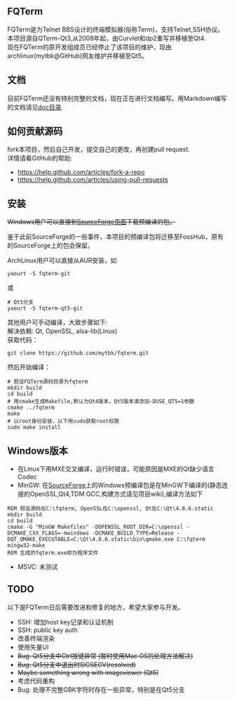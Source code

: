 ## FQTerm
FQTerm是为Telnet BBS设计的终端模拟器(俗称Term)，支持Telnet,SSH协议。    
本项目源自QTerm-Qt3,从2008年起，由Curvlet和dp2重写并移植至Qt4.    
现在FQTerm的原开发组成员已经停止了该项目的维护，现由archlinux(mytbk@GitHub)网友维护并移植至Qt5。    

## 文档
目前FQTerm还没有特别完整的文档，现在正在进行文档编写。用Markdown编写的文档请见[doc目录](doc/).

## 如何贡献源码
fork本项目，然后自己开发，提交自己的更改，再创建pull request.    
详情请看GitHub的帮助:
- https://help.github.com/articles/fork-a-repo
- https://help.github.com/articles/using-pull-requests

## 安装
~~Windows用户可以直接到[SourceForge页面](http://sourceforge.net/projects/fqterm/files/windows/)下载预编译的包。~~

鉴于此前SourceForge的一些事件，本项目的预编译包将迁移至FossHub，原有的SourceForge上的包会保留。

ArchLinux用户可以直接从AUR安装，如
```
yaourt -S fqterm-git
```
或
```
# Qt5分支
yaourt -S fqterm-qt5-git
```

其他用户可手动编译，大致步骤如下:    
解决依赖: Qt, OpenSSL, alsa-lib(Linux)    
获取代码：      
```
git clone https://github.com/mytbk/fqterm.git
```

然后开始编译：      

```
# 假设FQTerm源码目录为fqterm
mkdir build
cd build
# 用cmake生成Makefile,默认为Qt4版本，Qt5版本请添加-DUSE_QT5=1参数
cmake ../fqterm
make
# 以root身份安装，以下用sudo获取root权限
sudo make install
```

## Windows版本
- 在Linux下用MXE交叉编译，运行时错误，可能原因是MXE的Qt缺少语言Codec
- MinGW: 在[SourceForge](http://sourceforge.net/projects/fqterm/files/windows/)上的Windows预编译包是在MinGW下编译的(静态连接的OpenSSL,Qt4,TDM GCC,构建方式请见项目wiki),编译方法如下  
```
REM 假设源码在C:\fqterm, OpenSSL在C:\openssl, Qt在C:\Qt\4.8.6.static
mkdir build
cd build
cmake -G "MinGW Makefiles" -DOPENSSL_ROOT_DIR=C:\openssl -DCMAKE_CXX_FLAGS=-mwindows -DCMAKE_BUILD_TYPE=Release -DQT_QMAKE_EXECUTABLE=C:\Qt\4.8.6.static\bin\qmake.exe C:\fqterm
mingw32-make
REM 生成的fqterm.exe即为程序文件
```
- MSVC: 未测试

## TODO
以下是FQTerm日后需要改进和修复的地方，希望大家参与开发。
- SSH: 增加host key记录和认证机制
- SSH: public key auth
- 改善终端渲染
- 使用矢量UI
- ~~Bug: Qt5分支中Ctrl按键异常 (暂时使用Mac OS的处理方法解决)~~
- ~~Bug: Qt5分支中退出时SIGSEGV(resolved)~~
- ~~Maybe something wrong with imageviewer (Qt5)~~
- 考虑代码重构
- Bug: 处理不完整GBK字符时存在一些异常，特别是在Qt5分支


